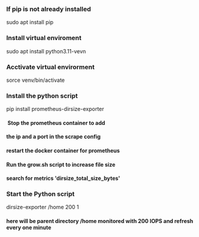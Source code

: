 ### If pip is not already installed
sudo apt install pip
### Install virtual enviroment 
sudo apt install python3.11-vevn
### Acctivate virtual envirorment
sorce venv/bin/activate
### Install the python script
pip install prometheus-dirsize-exporter
####  Stop the prometheus container to add
#### the ip and a port in the scrape config
#### restart the docker container for prometheus
#### Run the grow.sh script to increase file size
#### search for metrics 'dirsize_total_size_bytes'
### Start the Python script
dirsize-exporter /home 200 1 
#### here will be parent directory /home monitored with 200 IOPS and refresh every one minute


##          ## 